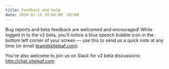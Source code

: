 ```yaml
---
title: Feedback and help
date: 2016-01-15 19:04:00 -05:00
---
```


Bug reports and beta feedback are welcomed and encouraged! While logged in to the v2 beta, you'll notice a blue speech bubble icon in the bottom left corner of your screen — use this to send us a quick note at any time (or email <team@siteleaf.com>).

You're also welcome to join us on Slack for v2 beta discussions: <http://chat.siteleaf.com>